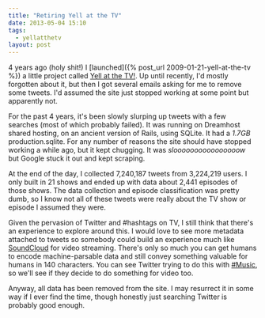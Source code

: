 ```yaml
---
title: "Retiring Yell at the TV"
date: 2013-05-04 15:10
tags:
  - yellatthetv
layout: post
---
```


4 years ago (holy shit!) I [launched]({% post_url 2009-01-21-yell-at-the-tv %}) a little project called [Yell at the TV!](http://yellatthetv.com). Up until recently, I'd mostly forgotten about it, but then I got several emails asking for me to remove some tweets. I'd assumed the site just stopped working at some point but apparently not.

For the past 4 years, it's been slowly slurping up tweets with a few searches (most of which probably failed). It was running on Dreamhost shared hosting, on an ancient version of Rails, using SQLite. It had a *1.7GB* production.sqlite. For any number of reasons the site should have stopped working a while ago, but it kept chugging. It was *sloooooooooooooooow* but Google stuck it out and kept scraping.

At the end of the day, I collected 7,240,187 tweets from 3,224,219 users. I only built in 21 shows and ended up with data about 2,441 episodes of those shows. The data collection and episode classification was pretty dumb, so I know not all of these tweets were really about the TV show or episode I assumed they were.

Given the pervasion of Twitter and #hashtags on TV, I still think that there's an experience to explore around this. I would love to see more metadata attached to tweets so somebody could build an experience much like [SoundCloud](http://soundcloud.com) for video streaming. There's only so much you can get humans to encode machine-parsable data and still convey something valuable for humans in 140 characters. You can see Twitter trying to do this with [#Music](https://music.twitter.com/), so we'll see if they decide to do something for video too.

Anyway, all data has been removed from the site. I may resurrect it in some way if I ever find the time, though honestly just searching Twitter is probably good enough.
